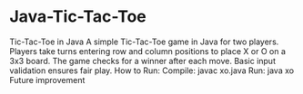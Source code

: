 # Java-Tic-Tac-Toe
Tic-Tac-Toe in Java A simple Tic-Tac-Toe game in Java for two players. Players take turns entering row and column positions to place X or O on a 3x3 board. The game checks for a winner after each move. Basic input validation ensures fair play.  How to Run: Compile: javac xo.java  Run: java xo  Future improvement
